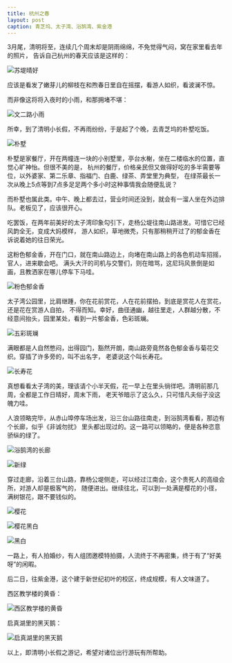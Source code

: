 ```yaml
---
title: 杭州之春
layout: post
caption: 青芝坞、太子湾、浴鹄湾、紫金港
---
```


3月尾，清明将至，连续几个周末却是阴雨绵绵，不免觉得气闷，窝在家里看去年的照片，
告诉自己杭州的春天应该是这样的：

![苏堤晴好](http://pic.yupoo.com/yicai-cyj_v/CMVvgNCn/pWNX2.jpg)

应该是看发了嫩芽儿的柳枝在和煦春日里自在摇摆，看游人如织，看波澜不惊。

而非像这将将入夜时的小雨，和那拥堵不堪：

![文二路小雨](http://pic.yupoo.com/yicai-cyj_v/CMVvgHRe/FxmNa.jpg)

所幸，到了清明小长假，不再雨纷纷，于是起了个晚，去青芝坞的朴墅吃饭。

![朴墅](http://pic.yupoo.com/yicai-cyj_v/CMVwJ5IH/SDq8J.jpg)

朴墅是家餐厅，开在两幢连一块的小别墅里，亭台水榭，坐在二楼临水的位置，直觉心旷神怡。但很不美的是，
杭州的餐厅，价格亲民但又做得好吃的多半需要等位，以外婆家、第二乐章、指福门、白鹿、绿茶、弄堂里为典型，
在绿茶最长一次从晚上5点等到7点多足足两个多小时这种事情我会随便乱说？

而朴墅也属此类。中午、晚上都去过，营业时间还没到，就会有一溜人坐在外边排队。老板见了，应该很开心。

吃罢饭，在两年前美好的太子湾印象勾引下，走杨公堤往南山路进发。可惜它已经风韵全无，变成大妈模样，
游人如织，草地微秃，只有那稍稍开过了的郁金香在诉说着她的往日荣光。

这粉色郁金香，开在门口，就在南山路边上，向堵在南山路上的各色机动车招摇，官人，进来歇会吧。
满头大汗的司机与交警们，则在暗骂，这尼玛风景倒是如画，且教洒家在哪儿停车下马哇。

![粉色郁金香](http://pic.yupoo.com/yicai-cyj_v/CMVANKoN/kwewk.jpg)

太子湾公园里，比肩继踵，你在花前赏花，人在花前摆拍，到底是赏花人在赏花，还是花在赏游人自拍，
不得而知。幸好，曲径通幽，越往里走，人群越分散，不经意间抬头，园里某处，看到一片郁金香，色彩斑斓。

![五彩斑斓](http://pic.yupoo.com/yicai-cyj_v/CMVANSyx/S5C2g.jpg)

满眼都是人自然憋闷，出得园门，豁然开朗，南山路旁竟然各色郁金香与菊花交织。穿插了许多旁的，叫不出名字，
老婆说这个叫长寿花。

![长寿花](http://pic.yupoo.com/yicai-cyj_v/CMVAOmxW/Y1mUr.jpg)

真想看看太子湾的美，理该请个小半天假，花一早上在里头徜徉吧。清明前那几周，全都是工作日晴好，周末下雨，
老天爷暗示了这么久，只可惜凡夫俗子没这魄力哇。

人浪领略完毕，从赤山埠停车场出发，沿三台山路往南走，到浴鹄湾看看，那边有个长廊，似乎《非诚勿扰》
里头都出现过的。这一路可以领略的，便是各种恣意骄纵的绿了。

![浴鹄湾的长廊](http://pic.yupoo.com/yicai-cyj_v/CMVHGyqr/X6iOr.jpg)

![新绿](http://pic.yupoo.com/yicai-cyj_v/CMVI827C/CJW6g.jpg)

穿过走廊，沿着三台山路，靠杨公堤侧走，可以经过江南会，这个贵死人的高级会所，对游人却是极客气的，
随便进出。继续往北，可以到一处满是樱花的小径，满树银花，跟不要钱似的。

![樱花](http://pic.yupoo.com/yicai-cyj_v/CMVI8dly/c09o5.jpg)

![樱花黑白](http://pic.yupoo.com/yicai-cyj_v/CMVI8Mv5/Pmxd4.jpg)

![黑白](http://pic.yupoo.com/yicai-cyj_v/CMYsRbw9/FLXfe.jpg)

一路上，有人拍婚纱，有人组团邀模特拍摄，人流终于不再密集，终于有了“好美呀”的闲暇。

后二日，往紫金港，这个建于新世纪初叶的校区，终成规模，有人文味道了。

西区教学楼的黄昏：

![西区教学楼的黄昏](http://pic.yupoo.com/yicai-cyj_v/CMVAOgnA/oolNf.jpg)

启真湖里的黑天鹅：

![启真湖里的黑天鹅](http://pic.yupoo.com/yicai-cyj_v/CMVAOnVt/mC3Dj.jpg)

以上，即清明小长假之游记，希望对诸位出行游玩有所帮助。
